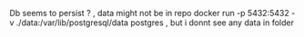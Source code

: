 Db seems to persist ? , data might not be in repo
docker run -p 5432:5432 -v ./data:/var/lib/postgresql/data postgres ,
but i donnt see any data in folder